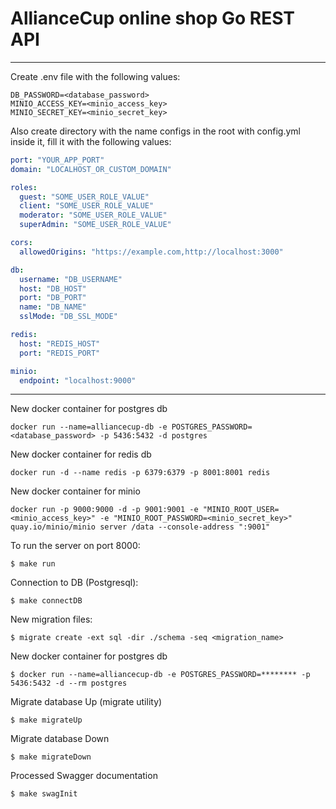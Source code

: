 # AllianceCup online shop Go REST API

---

Create .env file with the following values:

```dotenv
DB_PASSWORD=<database_password>
MINIO_ACCESS_KEY=<minio_access_key>
MINIO_SECRET_KEY=<minio_secret_key>
```

Also create directory with the name configs in the root with config.yml inside it, fill it with the following values:
```yaml
port: "YOUR_APP_PORT"
domain: "LOCALHOST_OR_CUSTOM_DOMAIN"

roles:
  guest: "SOME_USER_ROLE_VALUE"
  client: "SOME_USER_ROLE_VALUE"
  moderator: "SOME_USER_ROLE_VALUE"
  superAdmin: "SOME_USER_ROLE_VALUE"

cors:
  allowedOrigins: "https://example.com,http://localhost:3000"

db:
  username: "DB_USERNAME"
  host: "DB_HOST"
  port: "DB_PORT"
  name: "DB_NAME"
  sslMode: "DB_SSL_MODE"

redis:
  host: "REDIS_HOST"
  port: "REDIS_PORT"

minio:
  endpoint: "localhost:9000"
```

---

New docker container for postgres db
```
docker run --name=alliancecup-db -e POSTGRES_PASSWORD=<database_password> -p 5436:5432 -d postgres
```

New docker container for redis db
```
docker run -d --name redis -p 6379:6379 -p 8001:8001 redis
```

New docker container for minio
```shell
docker run -p 9000:9000 -d -p 9001:9001 -e "MINIO_ROOT_USER=<minio_access_key>" -e "MINIO_ROOT_PASSWORD=<minio_secret_key>" quay.io/minio/minio server /data --console-address ":9001"
```

To run the server on port 8000:  
```
$ make run
```

Connection to DB (Postgresql):  
```
$ make connectDB
```

New migration files:
```
$ migrate create -ext sql -dir ./schema -seq <migration_name>
```

New docker container for postgres db
```
$ docker run --name=alliancecup-db -e POSTGRES_PASSWORD=******** -p 5436:5432 -d --rm postgres
```

Migrate database Up (migrate utility)
```
$ make migrateUp
```

Migrate database Down 
```
$ make migrateDown
```

Processed Swagger documentation
```
$ make swagInit
```
